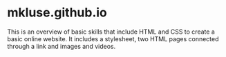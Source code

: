 # mkluse.github.io
This is an overview of basic skills that include HTML and CSS to create a basic online website.
It includes a stylesheet, two HTML pages connected through a link and images and videos.
